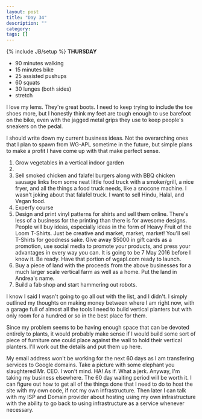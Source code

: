 ```yaml
---
layout: post
title: "Day 34"
description: ""
category:
tags: []
---
```

{% include JB/setup %}
**THURSDAY**

- 90 minutes walking
- 15 minutes bike
- 25 assisted pushups
- 60 squats
- 30 lunges (both sides)
- stretch

I love my lems. They're great boots. I need to keep trying to include the toe shoes more, but I honestly think my feet are tough enough to use barefoot on the bike, even with the jagged metal grips they use to keep people's sneakers on the pedal.

I should write down my current business ideas. Not the overarching ones that I plan to spawn from WG-APL sometime in the future, but simple plans to make a profit I have come up with that make perfect sense.

1. Grow vegetables in a vertical indoor garden
2.
3. Sell smoked chicken and falafel burgers along with BBQ chicken sausage links from some neat little food truck with a smoker/grill, a nice fryer, and all the things a food truck needs, like a snocone machine. I wasn't joking about that falafel truck. I want to sell Hindu, Halal, and Vegan food.
4. Experfy course
5. Design and print vinyl patterns for shirts and sell them online. There's less of a business for the printing than there is for awesome designs. People will buy ideas, especially ideas in the form of Heavy Fruit of the Loom T-Shirts. Just be creative and market, market, market! You'll sell T-Shirts for goodness sake. Give away $5000 in gift cards as a promotion, use social media to promote your products, and press your advantages in every way you can. It is going to be 7 May 2016 before I know it. Be ready. Have that portion of wgapl.com ready to launch.
6. Buy a piece of land with the proceeds from the above businesses for a much larger scale vertical farm as well as a home. Put the land in Andrea's name.
7. Build a fab shop and start hammering out robots.

I know I said I wasn't going to go all out with the list, and I didn't. I simply outlined my thoughts on making money between where I am right now, with a garage full of almost all the tools I need to build vertical planters but with only room for a hundred or so in the best place for them.

Since my problem seems to be having enough space that can be devoted entirely to plants, it would probably make sense if I would build some sort of piece of furniture one could place against the wall to hold their vertical planters. I'll work out the details and put them up here.

My email address won't be working for the next 60 days as I am transfering services to Google domains. Take a picture with some elephant you slaughtered Mr. CEO. I won't mind. HA! As if. What a jerk. Anyway, I'm taking my business elsewhere. The 60 day waiting period will be worth it. I can figure out how to get all of the things done that I need to do to host the site with my own code, if not my own infrastructure. Then later I can talk with my ISP and Domain provider about hosting using my own infrastructure with the ability to go back to using infrastructure as a service whenever necessary.
